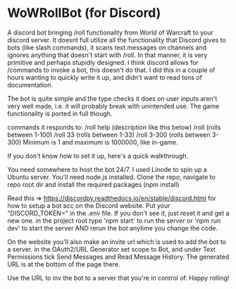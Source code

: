 # WoWRollBot (for Discord)
A discord bot bringing /roll functionality from World of Warcraft to your discord server.
It doesnt full utilize all the functionality that Discord gives to bots (like slash commands), it scans text messages on channels and ignores anything that doesn't start with /roll. In that manner, it is very primitive and perhaps stupidly designed. I think discord allows for /commands to invoke a bot, this doesn't do that. I did this in a couple of hours wanting to quickly write it up, and didn't want to read tons of documentation.

The bot is quite simple and the type checks it does on user inputs aren't very well made, i.e. it will probably break with unintended use.
The game functionality is ported in full though.

commands it responds to:
/roll help      (description like this below)
/roll           (rolls between 1-100)
/roll 33        (rolls between 1-33)
/roll 3-300     (rolls between 3-300)
Minimum is 1 and maximum is 1000000, like in-game.


If you don't know how to set it up, here's a quick walkthrough.

You need somewhere to host the bot 24/7. I used Linode to spin up a Ubuntu server.
You'll need node.js installed.
Clone the repo, navigate to repo root dir and install the required packages (npm install)

Read this => https://discordpy.readthedocs.io/en/stable/discord.html
for how to setup a bot acc on the Discord website.
Put your "DISCORD_TOKEN=<discord bot key here>" in the .env file. If you don't see it, just reset it and get a new one.
in the project root type 'npm start' to run the server or 'npm run dev' to start the server AND rerun the bot anytime you change the code.

On the website you'll also make an invite url which is used to add the bot to a server.
in the OAuth2/URL Generator set scope to Bot, and under Text Permissions tick Send Messages and Read Message History.
The generated URL is at the bottom of the page there.

Use the URL to inv the bot to a server that you're in control of.
Happy rolling!